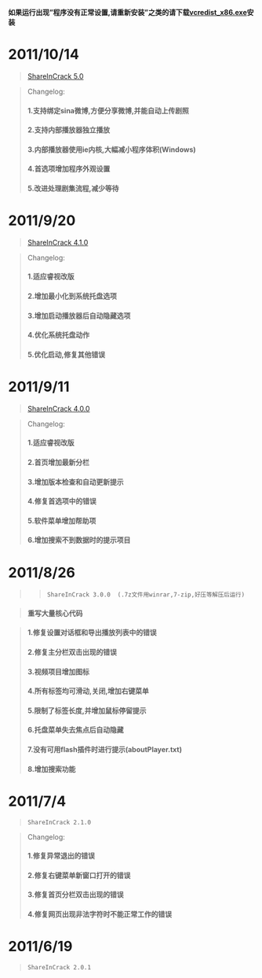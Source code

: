 **如果运行出现”程序没有正常设置,请重新安装”之类的请下载[vcredist\_x86.exe](http://shareincrack.googlecode.com/files/vcredist_x86.exe)安装**



# 2011/10/14 #
> [ShareInCrack 5.0](http://shareincrack.googlecode.com/files/shareincrack-5.0-setup.exe)

> Changelog:
> #### 1.支持绑定sina微博,方便分享微博,并能自动上传剧照 ####
> #### 2.支持内部播放器独立播放 ####
> #### 3.内部播放器使用ie内核,大幅减小程序体积(Windows) ####
> #### 4.首选项增加程序外观设置 ####
> #### 5.改进处理剧集流程,减少等待 ####

# 2011/9/20 #
> [ShareInCrack 4.1.0](http://shareincrack.googlecode.com/files/shareincrack-4.1-setup.exe)

> Changelog:
> #### 1.适应睿视改版 ####
> #### 2.增加最小化到系统托盘选项 ####
> #### 3.增加启动播放器后自动隐藏选项 ####
> #### 4.优化系统托盘动作 ####
> #### 5.优化启动,修复其他错误 ####

# 2011/9/11 #
> [ShareInCrack 4.0.0](http://shareincrack.googlecode.com/files/shareincrack-4.0-setup.exe)

> Changelog:
> #### 1.适应睿视改版 ####
> #### 2.首页增加最新分栏 ####
> #### 3.增加版本检查和自动更新提示 ####
> #### 4.修复首选项中的错误 ####
> #### 5.软件菜单增加帮助项 ####
> #### 6.增加搜索不到数据时的提示项目 ####
# 2011/8/26 #
> > `ShareInCrack 3.0.0  (.7z文件用winrar,7-zip,好压等解压后运行)`


> #### 重写大量核心代码 ####

> #### 1.修复设置对话框和导出播放列表中的错误 ####
> #### 2.修复主分栏双击出现的错误 ####
> #### 3.视频项目增加图标 ####
> #### 4.所有标签均可滑动,关闭,增加右键菜单 ####
> #### 5.限制了标签长度,并增加鼠标停留提示 ####
> #### 6.托盘菜单失去焦点后自动隐藏 ####
> #### 7.没有可用flash插件时进行提示(aboutPlayer.txt) ####
> #### 8.增加搜索功能 ####

# 2011/7/4 #
> `ShareInCrack 2.1.0`

> Changelog:
> #### 1.修复异常退出的错误 ####
> #### 2.修复右键菜单新窗口打开的错误 ####
> #### 3.修复首页分栏双击出现的错误 ####
> #### 4.修复网页出现非法字符时不能正常工作的错误 ####



# 2011/6/19 #
> `ShareInCrack 2.0.1`